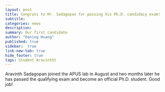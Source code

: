 ```yaml
---
layout: post
title: Congrats to Mr. Sadagopan for passing his Ph.D. candidacy exam!
subtitle:
categories: news
description:
summary: Our first candidate
author: "Daning Huang"
published: true
sidebar:  true
link-new-tab: true
hide_footer: true
tags: Student AravinthS
---
```


Aravinth Sadagopan joined the APUS lab in August and two months later he has passed the qualifying exam and become an official Ph.D. student. Good job!